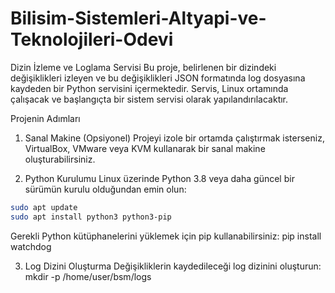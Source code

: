 # Bilisim-Sistemleri-Altyapi-ve-Teknolojileri-Odevi

Dizin İzleme ve Loglama Servisi
Bu proje, belirlenen bir dizindeki değişiklikleri izleyen ve bu değişiklikleri JSON formatında log dosyasına kaydeden bir Python servisini içermektedir. Servis, Linux ortamında çalışacak ve başlangıçta bir sistem servisi olarak yapılandırılacaktır.

Projenin Adımları
1. Sanal Makine (Opsiyonel)
Projeyi izole bir ortamda çalıştırmak isterseniz, VirtualBox, VMware veya KVM kullanarak bir sanal makine oluşturabilirsiniz.

3. Python Kurulumu
Linux üzerinde Python 3.8 veya daha güncel bir sürümün kurulu olduğundan emin olun:
```bash
sudo apt update
sudo apt install python3 python3-pip
```
Gerekli Python kütüphanelerini yüklemek için pip kullanabilirsiniz:
pip install watchdog

3. Log Dizini Oluşturma
Değişikliklerin kaydedileceği log dizinini oluşturun:
mkdir -p /home/user/bsm/logs
